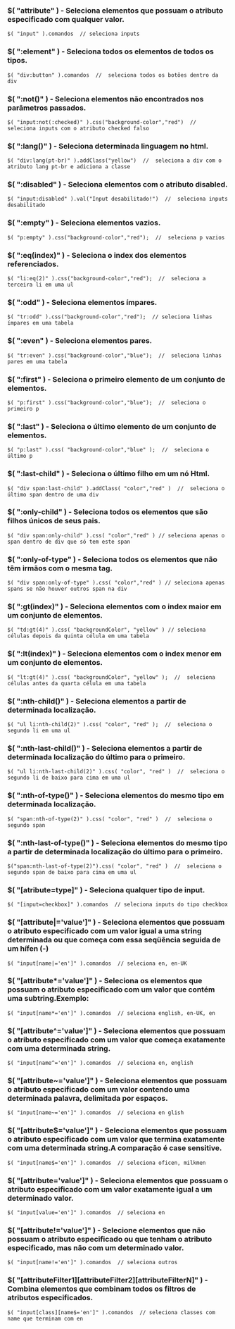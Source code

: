 ### $( "attribute" ) - Seleciona elementos que possuam o atributo especificado com qualquer valor.

	$( "input" ).comandos  // seleciona inputs
	
### $( ":element" ) - Seleciona todos os elementos de todos os tipos.

	$( "div:button" ).comandos  //  seleciona todos os botões dentro da div
	
### $( ":not()" ) - Seleciona elementos não encontrados nos parâmetros passados.
	
	$( "input:not(:checked)" ).css("background-color","red")  //  seleciona inputs com o atributo checked falso
	
### $( ":lang()" ) - Seleciona determinada linguagem no html.

	$( "div:lang(pt-br)" ).addClass("yellow")  //  seleciona a div com o atributo lang pt-br e adiciona a classe

### $( ":disabled" ) - Seleciona elementos com o atributo disabled.

	$( "input:disabled" ).val("Input desabilitado!")  //  seleciona inputs desabilitado
	
### $( ":empty" ) - Seleciona elementos vazios.
	
	$( "p:empty" ).css("background-color","red");  //  seleciona p vazios
	
### $( ":eq(index)" ) - Seleciona o index dos elementos referenciados.

	$( "li:eq(2)" ).css("background-color","red");  //  seleciona a terceira li em uma ul
	
### $( ":odd" ) - Seleciona elementos ímpares.

	$( "tr:odd" ).css("background-color","red");  // seleciona linhas ímpares em uma tabela
	
### $( ":even" ) - Seleciona elementos pares.

	$( "tr:even" ).css("background-color","blue");  //  seleciona linhas pares em uma tabela
	
### $( ":first" ) - Seleciona o primeiro elemento de um conjunto de elementos.

	$( "p:first" ).css("background-color","blue");  //  seleciona o primeiro p
	
### $( ":last" ) - Seleciona o último elemento de um conjunto de elementos.

	$( "p:last" ).css( "background-color","blue" );  //  seleciona o último p
	
### $( ":last-child" ) - Seleciona o último filho em um nó Html.

	$( "div span:last-child" ).addClass( "color","red" )  //  seleciona o último span dentro de uma div

### $( ":only-child" ) - Seleciona todos os elementos que são filhos únicos de seus pais.

	$( "div span:only-child" ).css( "color","red" ) // seleciona apenas o span dentro de div que só tem este span
	
### $( ":only-of-type" ) - Seleciona todos os elementos que não têm irmãos com o mesma tag.

	$( "div span:only-of-type" ).css( "color","red" ) // seleciona apenas spans se não houver outros span na div
	
### $( ":gt(index)" ) - Seleciona elementos com o index maior em um conjunto de elementos.

	$( "td:gt(4)" ).css( "backgroundColor", "yellow" ) // seleciona células depois da quinta célula em uma tabela
	
### $( ":lt(index)" ) - Seleciona elementos com o index menor em um conjunto de elementos.

	$( "lt:gt(4)" ).css( "backgroundColor", "yellow" );  //  seleciona células antes da quarta célula em uma tabela
	
### $( ":nth-child()" ) - Seleciona elementos a partir de determinada localização.

	$( "ul li:nth-child(2)" ).css( "color", "red" );  //  seleciona o segundo li em uma ul
	
### $( ":nth-last-child()" ) - Seleciona elementos a partir de determinada localização do último para o primeiro.

	$( "ul li:nth-last-child(2)" ).css( "color", "red" )  //  seleciona o segundo li de baixo para cima em uma ul
	
### $( ":nth-of-type()" ) - Seleciona elementos do mesmo tipo em determinada localização.

	$( "span:nth-of-type(2)" ).css( "color", "red" )  //  seleciona o segundo span 
	
### $( ":nth-last-of-type()" ) - Seleciona elementos do mesmo tipo a partir de determinada localização do último para o primeiro.

	$("span:nth-last-of-type(2)").css( "color", "red" )  //  seleciona o segundo span de baixo para cima em uma ul	
	
### $( "[atribute=type]" ) - Seleciona qualquer tipo de input.
	
	$( "[input=checkbox]" ).comandos  // seleciona inputs do tipo checkbox
	
### $( "[attribute|='value']" ) - Seleciona elementos que possuam o atributo especificado com um valor igual a uma string determinada ou que começa com essa seqüência seguida de um hífen (-)

	$( "input[name|='en']" ).comandos  // seleciona en, en-UK


### $( "[attribute*='value']" ) - Seleciona os elementos que possuam o atributo especificado com um valor que contém uma subtring.Exemplo:
			
	$( "input[name*='en']" ).comandos  // seleciona english, en-UK, en


### $( "[attribute^='value']" ) - Seleciona elementos que possuam o atributo especificado com um valor que começa exatamente com uma determinada string.

	$( "input[name^='en']" ).comandos  // seleciona en, english


### $( "[attribute~='value']" ) - Seleciona elementos que possuam o atributo especificado com um valor contendo uma determinada palavra, delimitada por espaços.

	$( "input[name~='en']" ).comandos  // seleciona en glish


### $( "[attribute$='value']" ) - Seleciona elementos que possuam o atributo especificado com um valor que termina exatamente com uma determinada string.A comparação é case sensitive.

	$( "input[name$='en']" ).comandos  // seleciona oficen, milkmen


### $( "[attribute='value']" ) - Seleciona elementos que possuam o atributo especificado com um valor exatamente igual a um determinado valor.

	$( "input[value='en']" ).comandos  // seleciona en


### $( "[attribute!='value']" ) - Selecione elementos que não possuam o atributo especificado ou que tenham o atributo especificado, mas não com um determinado valor.

	$( "input[name!='en']" ).comandos  // seleciona outros


### $( "[attributeFilter1][attributeFilter2][attributeFilterN]" ) - Combina elementos que combinam todos os filtros de atributos especificados.

	$( "input[class][name$='en']" ).comandos  // seleciona classes com name que terminam com en
	
